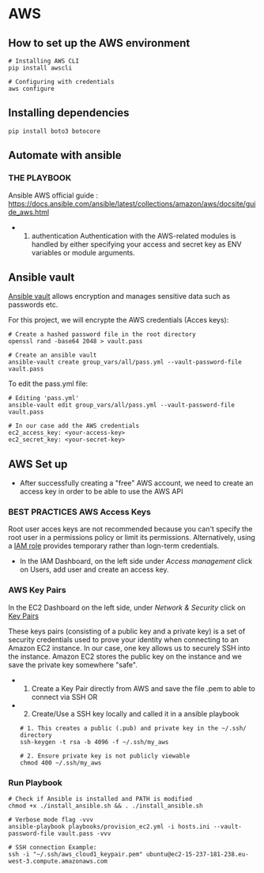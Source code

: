 # AWS

## How to set up the AWS environment
``` 
# Installing AWS CLI
pip install awscli
```

```
# Configuring with credentials
aws configure
```

## Installing dependencies

```
pip install boto3 botocore
```

## Automate with ansible
### THE PLAYBOOK
Ansible AWS official guide : https://docs.ansible.com/ansible/latest/collections/amazon/aws/docsite/guide_aws.html 

- 1. authentication
Authentication with the AWS-related modules is handled by either specifying your access and secret key as ENV variables or module arguments.

## Ansible vault
[Ansible vault](https://docs.ansible.com/ansible/latest/vault_guide/index.html) allows encryption and manages sensitive data such as passwords etc.

For this project, we will encrypte the AWS credentials (Acces keys):
```
# Create a hashed password file in the root directory
openssl rand -base64 2048 > vault.pass

# Create an ansible vault
ansible-vault create group_vars/all/pass.yml --vault-password-file vault.pass
```

To edit the pass.yml file:
```
# Editing 'pass.yml'
ansible-vault edit group_vars/all/pass.yml --vault-password-file vault.pass

# In our case add the AWS credentials
ec2_access_key: <your-access-key>
ec2_secret_key: <your-secret-key>
```

## AWS Set up
- After successfully creating a "free" AWS account, we need to create an access key in order to be able to use the AWS API

### BEST PRACTICES AWS Access Keys
Root user acces keys are not recommended because you can't specify the root user in a permissions policy or limit its permissions.
Alternatively, using a [IAM role](https://docs.aws.amazon.com/IAM/latest/UserGuide/security-creds.html) provides temporary rather than logn-term credentials.

- In the IAM Dashboard, on the left side under *Access management* click on Users, add user and create an access key.

### AWS Key Pairs
In the EC2 Dashboard on the left side, under *Network & Security* click on [Key Pairs](https://docs.aws.amazon.com/AWSEC2/latest/UserGuide/ec2-key-pairs.html?icmpid=docs_ec2_console)

These keys pairs (consisting of a public key and a private key) is a set of security credentials used to prove your identity when connecting to an Amazon EC2 instance. In our case, one key allows us to securely SSH into the instance. Amazon EC2 stores the public key on the instance and we save the private key somewhere "safe".

- 1. Create a Key Pair directly from AWS and save the file .pem to able to connect via SSH
    OR
- 2. Create/Use a SSH key locally and called it in a ansible playbook
    ```
    # 1. This creates a public (.pub) and private key in the ~/.ssh/ directory
    ssh-keygen -t rsa -b 4096 -f ~/.ssh/my_aws

    # 2. Ensure private key is not publicly viewable
    chmod 400 ~/.ssh/my_aws
    ```

### Run Playbook
```
# Check if Ansible is installed and PATH is modified
chmod +x ./install_ansible.sh && . ./install_ansible.sh

# Verbose mode flag -vvv
ansible-playbook playbooks/provision_ec2.yml -i hosts.ini --vault-password-file vault.pass -vvv

# SSH connection Example:
ssh -i "~/.ssh/aws_cloud1_keypair.pem" ubuntu@ec2-15-237-181-238.eu-west-3.compute.amazonaws.com
```